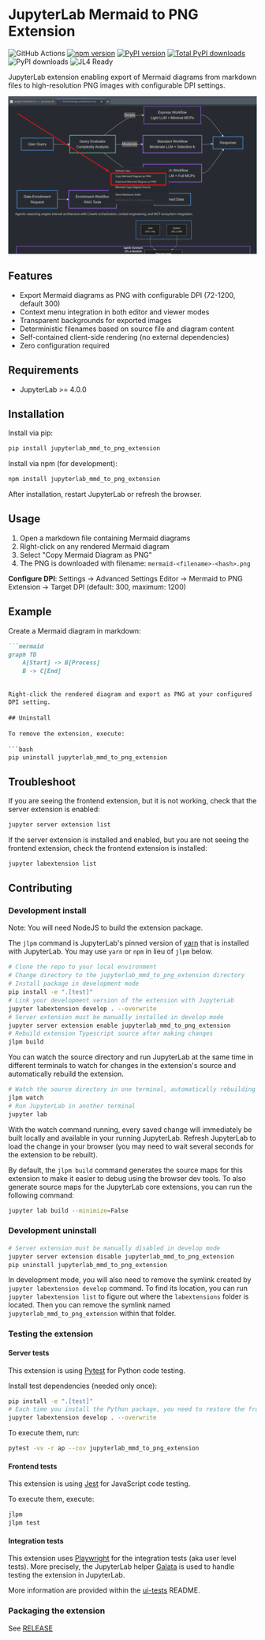 # JupyterLab Mermaid to PNG Extension

![GitHub Actions](https://github.com/stellarshenson/jupyterlab_mmd_to_png_extension/actions/workflows/build.yml/badge.svg)
[![npm version](https://badge.fury.io/js/jupyterlab_mmd_to_png_extension.svg)](https://www.npmjs.com/package/jupyterlab_mmd_to_png_extension)
[![PyPI version](https://badge.fury.io/py/jupyterlab-mmd-to-png-extension.svg)](https://pypi.org/project/jupyterlab-mmd-to-png-extension/)
[![Total PyPI downloads](https://static.pepy.tech/badge/jupyterlab-mmd-to-png-extension)](https://pepy.tech/project/jupyterlab-mmd-to-png-extension)
![PyPI downloads](https://img.shields.io/pypi/dm/jupyterlab-mmd-to-png-extension?label=PyPI%20downloads)
![JL4 Ready](https://img.shields.io/badge/Jupyterlab%204-ready-blue)

JupyterLab extension enabling export of Mermaid diagrams from markdown files to high-resolution PNG images with configurable DPI settings.

![Extension Screenshot](.resources/screenshot.png)

## Features

- Export Mermaid diagrams as PNG with configurable DPI (72-1200, default 300)
- Context menu integration in both editor and viewer modes
- Transparent backgrounds for exported images
- Deterministic filenames based on source file and diagram content
- Self-contained client-side rendering (no external dependencies)
- Zero configuration required

## Requirements

- JupyterLab >= 4.0.0

## Installation

Install via pip:

```bash
pip install jupyterlab_mmd_to_png_extension
```

Install via npm (for development):

```bash
npm install jupyterlab_mmd_to_png_extension
```

After installation, restart JupyterLab or refresh the browser.

## Usage

1. Open a markdown file containing Mermaid diagrams
2. Right-click on any rendered Mermaid diagram
3. Select "Copy Mermaid Diagram as PNG"
4. The PNG is downloaded with filename: `mermaid-<filename>-<hash>.png`

**Configure DPI**: Settings -> Advanced Settings Editor -> Mermaid to PNG Extension -> Target DPI (default: 300, maximum: 1200)

## Example

Create a Mermaid diagram in markdown:

```markdown
```mermaid
graph TD
    A[Start] -> B[Process]
    B -> C[End]
```
```

Right-click the rendered diagram and export as PNG at your configured DPI setting.

## Uninstall

To remove the extension, execute:

```bash
pip uninstall jupyterlab_mmd_to_png_extension
```

## Troubleshoot

If you are seeing the frontend extension, but it is not working, check
that the server extension is enabled:

```bash
jupyter server extension list
```

If the server extension is installed and enabled, but you are not seeing
the frontend extension, check the frontend extension is installed:

```bash
jupyter labextension list
```

## Contributing

### Development install

Note: You will need NodeJS to build the extension package.

The `jlpm` command is JupyterLab's pinned version of
[yarn](https://yarnpkg.com/) that is installed with JupyterLab. You may use
`yarn` or `npm` in lieu of `jlpm` below.

```bash
# Clone the repo to your local environment
# Change directory to the jupyterlab_mmd_to_png_extension directory
# Install package in development mode
pip install -e ".[test]"
# Link your development version of the extension with JupyterLab
jupyter labextension develop . --overwrite
# Server extension must be manually installed in develop mode
jupyter server extension enable jupyterlab_mmd_to_png_extension
# Rebuild extension Typescript source after making changes
jlpm build
```

You can watch the source directory and run JupyterLab at the same time in different terminals to watch for changes in the extension's source and automatically rebuild the extension.

```bash
# Watch the source directory in one terminal, automatically rebuilding when needed
jlpm watch
# Run JupyterLab in another terminal
jupyter lab
```

With the watch command running, every saved change will immediately be built locally and available in your running JupyterLab. Refresh JupyterLab to load the change in your browser (you may need to wait several seconds for the extension to be rebuilt).

By default, the `jlpm build` command generates the source maps for this extension to make it easier to debug using the browser dev tools. To also generate source maps for the JupyterLab core extensions, you can run the following command:

```bash
jupyter lab build --minimize=False
```

### Development uninstall

```bash
# Server extension must be manually disabled in develop mode
jupyter server extension disable jupyterlab_mmd_to_png_extension
pip uninstall jupyterlab_mmd_to_png_extension
```

In development mode, you will also need to remove the symlink created by `jupyter labextension develop`
command. To find its location, you can run `jupyter labextension list` to figure out where the `labextensions`
folder is located. Then you can remove the symlink named `jupyterlab_mmd_to_png_extension` within that folder.

### Testing the extension

#### Server tests

This extension is using [Pytest](https://docs.pytest.org/) for Python code testing.

Install test dependencies (needed only once):

```sh
pip install -e ".[test]"
# Each time you install the Python package, you need to restore the front-end extension link
jupyter labextension develop . --overwrite
```

To execute them, run:

```sh
pytest -vv -r ap --cov jupyterlab_mmd_to_png_extension
```

#### Frontend tests

This extension is using [Jest](https://jestjs.io/) for JavaScript code testing.

To execute them, execute:

```sh
jlpm
jlpm test
```

#### Integration tests

This extension uses [Playwright](https://playwright.dev/docs/intro) for the integration tests (aka user level tests).
More precisely, the JupyterLab helper [Galata](https://github.com/jupyterlab/jupyterlab/tree/master/galata) is used to handle testing the extension in JupyterLab.

More information are provided within the [ui-tests](./ui-tests/README.md) README.

### Packaging the extension

See [RELEASE](RELEASE.md)
